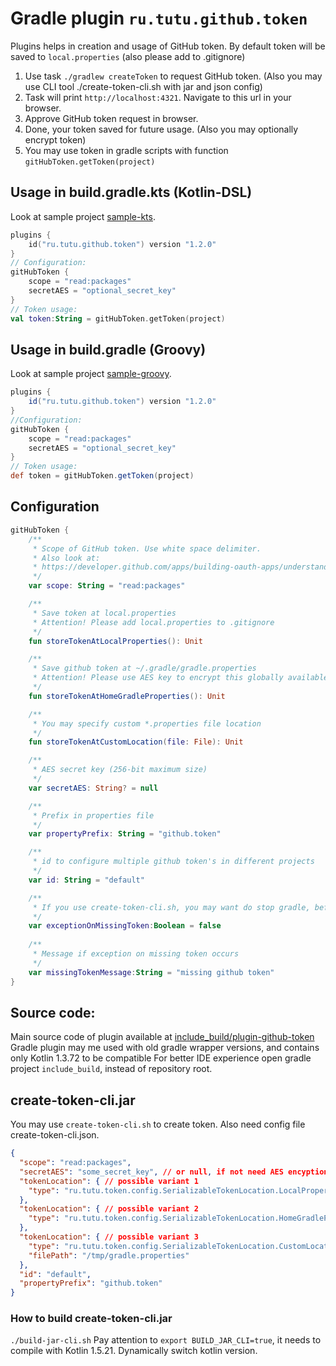 # Gradle plugin `ru.tutu.github.token`

Plugins helps in creation and usage of GitHub token.
By default token will be saved to ```local.properties``` (also please add to .gitignore)

1. Use task ```./gradlew createToken``` to request GitHub token. (Also you may use CLI tool ./create-token-cli.sh with jar and json config)
2. Task will print ```http://localhost:4321```. Navigate to this url in your browser.
3. Approve GitHub token request in browser.
4. Done, your token saved for future usage. (Also you may optionally encrypt token)
5. You may use token in gradle scripts with function ```gitHubToken.getToken(project)```

## Usage in build.gradle.kts (Kotlin-DSL)
Look at sample project [sample-kts](sample-kts).
```Kotlin
plugins {
    id("ru.tutu.github.token") version "1.2.0"
}
// Configuration:
gitHubToken {
    scope = "read:packages"
    secretAES = "optional_secret_key"
}
// Token usage:
val token:String = gitHubToken.getToken(project)
```

## Usage in build.gradle (Groovy)
Look at sample project [sample-groovy](sample-groovy).
```Groovy
plugins {
    id("ru.tutu.github.token") version "1.2.0"
}
//Configuration:
gitHubToken {
    scope = "read:packages"
    secretAES = "optional_secret_key"
}
// Token usage:
def token = gitHubToken.getToken(project)
```
## Configuration
```Kotlin
gitHubToken {
    /**
     * Scope of GitHub token. Use white space delimiter.
     * Also look at:
     * https://developer.github.com/apps/building-oauth-apps/understanding-scopes-for-oauth-apps/
     */
    var scope: String = "read:packages"

    /**
     * Save token at local.properties
     * Attention! Please add local.properties to .gitignore
     */
    fun storeTokenAtLocalProperties(): Unit

    /**
     * Save github token at ~/.gradle/gradle.properties
     * Attention! Please use AES key to encrypt this globally available token!
     */
    fun storeTokenAtHomeGradleProperties(): Unit

    /**
     * You may specify custom *.properties file location
     */
    fun storeTokenAtCustomLocation(file: File): Unit

    /**
     * AES secret key (256-bit maximum size)
     */
    var secretAES: String? = null

    /**
     * Prefix in properties file
     */
    var propertyPrefix: String = "github.token"

    /**
     * id to configure multiple github token's in different projects
     */
    var id: String = "default"

    /**
     * If you use create-token-cli.sh, you may want do stop gradle, before token not generated
     */
    var exceptionOnMissingToken:Boolean = false
  
    /**
     * Message if exception on missing token occurs
     */
    var missingTokenMessage:String = "missing github token"
}
```

## Source code:
Main source code of plugin available at [include_build/plugin-github-token](include_build/plugin-github-token)
  Gradle plugin may me used with old gradle wrapper versions, and contains only Kotlin 1.3.72 to be compatible
  For better IDE experience open gradle project `include_build`, instead of repository root.

## create-token-cli.jar
You may use `create-token-cli.sh` to create token.
Also need config file create-token-cli.json.

```Json
{
  "scope": "read:packages",
  "secretAES": "some_secret_key", // or null, if not need AES encyption (with carefull!)
  "tokenLocation": { // possible variant 1
    "type": "ru.tutu.token.config.SerializableTokenLocation.LocalProperties"
  },
  "tokenLocation": { // possible variant 2
    "type": "ru.tutu.token.config.SerializableTokenLocation.HomeGradleProperties"
  },
  "tokenLocation": { // possible variant 3
    "type": "ru.tutu.token.config.SerializableTokenLocation.CustomLocation",
    "filePath": "/tmp/gradle.properties"
  },
  "id": "default",
  "propertyPrefix": "github.token"
}
```

### How to build create-token-cli.jar
`./build-jar-cli.sh`
  Pay attention to `export BUILD_JAR_CLI=true`, it needs to compile with Kotlin 1.5.21. 
  Dynamically switch kotlin version.
